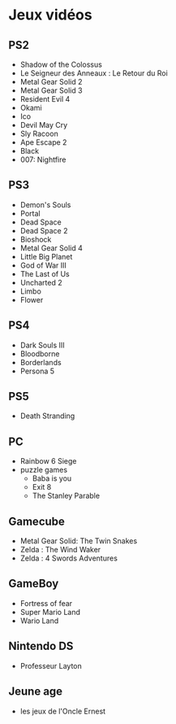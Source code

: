 Jeux vidéos
===========

PS2
---
* Shadow of the Colossus
* Le Seigneur des Anneaux : Le Retour du Roi
* Metal Gear Solid 2
* Metal Gear Solid 3
* Resident Evil 4
* Okami
* Ico
* Devil May Cry
* Sly Racoon
* Ape Escape 2
* Black
* 007: Nightfire


PS3
---
* Demon's Souls
* Portal
* Dead Space
* Dead Space 2
* Bioshock
* Metal Gear Solid 4
* Little Big Planet
* God of War III
* The Last of Us
* Uncharted 2
* Limbo
* Flower


PS4
---
* Dark Souls III
* Bloodborne
* Borderlands
* Persona 5


PS5
---
* Death Stranding


PC
---
* Rainbow 6 Siege
* puzzle games
    * Baba is you
    * Exit 8
    * The Stanley Parable


Gamecube
--------
* Metal Gear Solid: The Twin Snakes
* Zelda : The Wind Waker
* Zelda : 4 Swords Adventures


GameBoy
-------
* Fortress of fear
* Super Mario Land
* Wario Land


Nintendo DS
-----------
* Professeur Layton


Jeune age
---------
* les jeux de l'Oncle Ernest


